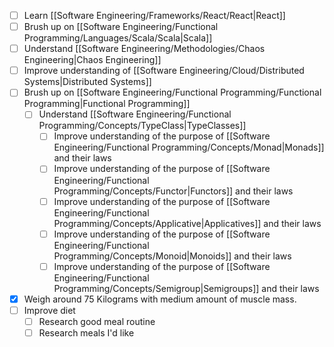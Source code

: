 - [ ] Learn [[Software Engineering/Frameworks/React/React|React]]
- [ ] Brush up on [[Software Engineering/Functional Programming/Languages/Scala/Scala|Scala]]
- [ ] Understand [[Software Engineering/Methodologies/Chaos Engineering|Chaos Engineering]]
- [ ] Improve understanding of [[Software Engineering/Cloud/Distributed Systems|Distributed Systems]]
- [ ] Brush up on [[Software Engineering/Functional Programming/Functional Programming|Functional Programming]]
	- [ ] Understand [[Software Engineering/Functional Programming/Concepts/TypeClass|TypeClasses]]
		- [ ] Improve understanding of the purpose of [[Software Engineering/Functional Programming/Concepts/Monad|Monads]] and their laws
		- [ ] Improve understanding of the purpose of [[Software Engineering/Functional Programming/Concepts/Functor|Functors]] and their laws
		- [ ] Improve understanding of the purpose of [[Software Engineering/Functional Programming/Concepts/Applicative|Applicatives]] and their laws
		- [ ] Improve understanding of the purpose of [[Software Engineering/Functional Programming/Concepts/Monoid|Monoids]] and their laws
		- [ ] Improve understanding of the purpose of [[Software Engineering/Functional Programming/Concepts/Semigroup|Semigroups]] and their laws
- [x] Weigh around 75 Kilograms with medium amount of muscle mass. 
- [ ] Improve diet
	- [ ] Research good meal routine
	- [ ] Research meals I'd like